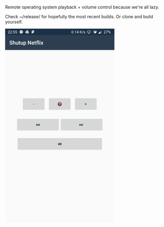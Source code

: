 Remote operating system playback + volume control because we're all lazy. 

Check ~/release/ for hopefully the most recent builds. Or clone and build yourself.

<img src=https://github.com/euandmj/WindowsMedialCtrl/blob/master/Release/build_images/Screenshot_20190803-225534.jpg width="356" height="633">
